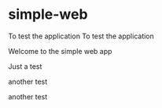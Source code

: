 # simple-web
To test the application
To test the application

Welcome to the simple web app

Just a test

another test


another test
